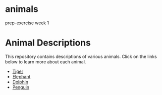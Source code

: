 # animals
prep-exercise week 1
# Animal Descriptions

This repository contains descriptions of various animals. Click on the links below to learn more about each animal.

- [Tiger](Files/Tiger.md)
- [Elephant](Files/Elephant.md)
- [Dolphin](Files/Dolphin.md)
- [Penguin](Files/Penguin.md)
